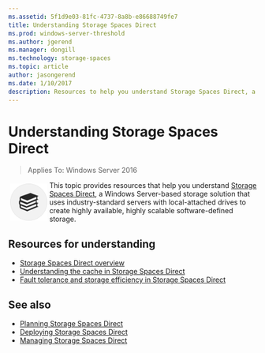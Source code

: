 ```yaml
---
ms.assetid: 5f1d9e03-81fc-4737-8a8b-e86688749fe7
title: Understanding Storage Spaces Direct
ms.prod: windows-server-threshold
ms.author: jgerend
ms.manager: dongill
ms.technology: storage-spaces
ms.topic: article
author: jasongerend
ms.date: 1/10/2017
description: Resources to help you understand Storage Spaces Direct, a Windows Server-based software-defined storage solution.
---
```

# Understanding Storage Spaces Direct

>Applies To: Windows Server 2016

<img src="media/Storage-Spaces-Direct-in-Windows-Server-2016/understand.png" style='float:left; padding:.3em;' width= 75; alt="Understanding Storage Spaces Direct">

This topic provides resources that help you understand [Storage Spaces Direct](storage-spaces-direct-overview.md), a Windows Server-based storage solution that uses industry-standard servers with local-attached drives to create highly available, highly scalable software-defined storage.

## Resources for understanding

- [Storage Spaces Direct overview](storage-spaces-direct-overview.md)
- [Understanding the cache in Storage Spaces Direct](understand-the-cache.md)
- [Fault tolerance and storage efficiency in Storage Spaces Direct](storage-spaces-fault-tolerance.md)


## See also

- [Planning Storage Spaces Direct](plan-storage-spaces-direct.md)
- [Deploying Storage Spaces Direct](deploy-storage-spaces-direct.md)
- [Managing Storage Spaces Direct](manage-storage-spaces-direct.md)

